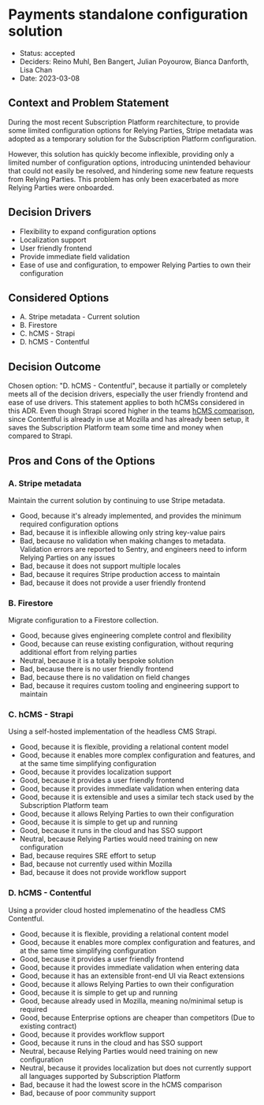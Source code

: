 # Payments standalone configuration solution

- Status: accepted
- Deciders: Reino Muhl, Ben Bangert, Julian Poyourow, Bianca Danforth, Lisa Chan
- Date: 2023-03-08

## Context and Problem Statement

During the most recent Subscription Platform rearchitecture, to provide some limited configuration options for Relying Parties, Stripe metadata was adopted as a temporary solution for the Subscription Platform configuration.

However, this solution has quickly become inflexible, providing only a limited number of configuration options, introducing unintended behaviour that could not easily be resolved, and hindering some new feature requests from Relying Parties. This problem has only been exacerbated as more Relying Parties were onboarded.

## Decision Drivers

- Flexibility to expand configuration options
- Localization support
- User friendly frontend
- Provide immediate field validation
- Ease of use and configuration, to empower Relying Parties to own their configuration

## Considered Options

- A. Stripe metadata - Current solution
- B. Firestore
- C. hCMS - Strapi
- D. hCMS - Contentful

## Decision Outcome

Chosen option: "D. hCMS - Contentful", because it partially or completely meets all of the decision drivers, especially the user friendly frontend and ease of use drivers. This statement applies to both hCMSs considered in this ADR. Even though Strapi scored higher in the teams [hCMS comparison](https://docs.google.com/spreadsheets/d/1Ord_tO994_JdIpgXSQnIXWGeMuLQvy5AbYRx1ahw9zs/edit?usp=sharing), since Contentful is already in use at Mozilla and has already been setup, it saves the Subscription Platform team some time and money when compared to Strapi.

## Pros and Cons of the Options

### A. Stripe metadata

Maintain the current solution by continuing to use Stripe metadata.

- Good, because it's already implemented, and provides the minimum required configuration options
- Bad, because it is inflexible allowing only string key-value pairs
- Bad, because no validation when making changes to metadata. Validation errors are reported to Sentry, and engineers need to inform Relying Parties on any issues
- Bad, because it does not support multiple locales
- Bad, because it requires Stripe production access to maintain
- Bad, because it does not provide a user friendly frontend

### B. Firestore

Migrate configuration to a Firestore collection.

- Good, because gives engineering complete control and flexibility
- Good, because can reuse existing configuration, without requring additional effort from relying parties
- Neutral, because it is a totally bespoke solution
- Bad, because there is no user friendly frontend
- Bad, because there is no validation on field changes
- Bad, because it requires custom tooling and engineering support to maintain

### C. hCMS - Strapi

Using a self-hosted implementation of the headless CMS Strapi.

- Good, because it is flexible, providing a relational content model
- Good, because it enables more complex configuration and features, and at the same time simplifying configuration
- Good, because it provides localization support
- Good, because it provides a user friendly frontend
- Good, because it provides immediate validation when entering data
- Good, because it is extensible and uses a similar tech stack used by the Subscription Platform team
- Good, because it allows Relying Parties to own their configuration
- Good, because it is simple to get up and running
- Good, because it runs in the cloud and has SSO support
- Neutral, because Relying Parties would need training on new configuration
- Bad, because requires SRE effort to setup
- Bad, because not currently used within Mozilla
- Bad, because it does not provide workflow support

### D. hCMS - Contentful

Using a provider cloud hosted implemenatino of the headless CMS Contentful.

- Good, because it is flexible, providing a relational content model
- Good, because it enables more complex configuration and features, and at the same time simplifying configuration
- Good, because it provides a user friendly frontend
- Good, because it provides immediate validation when entering data
- Good, because it has an extensible front-end UI via React extensions
- Good, because it allows Relying Parties to own their configuration
- Good, because it is simple to get up and running
- Good, because already used in Mozilla, meaning no/minimal setup is required
- Good, because Enterprise options are cheaper than competitors (Due to existing contract)
- Good, because it provides workflow support
- Good, because it runs in the cloud and has SSO support
- Neutral, because Relying Parties would need training on new configuration
- Neutral, because it provides localization but does not currently support all languages supported by Subscription Platform
- Bad, because it had the lowest score in the hCMS comparison
- Bad, because of poor community support
